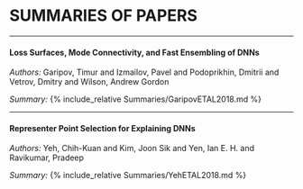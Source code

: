 # SUMMARIES OF PAPERS

---
#### Loss Surfaces, Mode Connectivity, and Fast Ensembling of DNNs
_Authors:_ Garipov, Timur and Izmailov, Pavel and Podoprikhin, Dmitrii and Vetrov, Dmitry and Wilson, Andrew Gordon

_Summary:_ {% include_relative Summaries/GaripovETAL2018.md %}

---
#### Representer Point Selection for Explaining DNNs
_Authors:_ Yeh, Chih-Kuan and Kim, Joon Sik and Yen, Ian E. H. and Ravikumar, Pradeep

_Summary:_ {% include_relative Summaries/YehETAL2018.md %}
